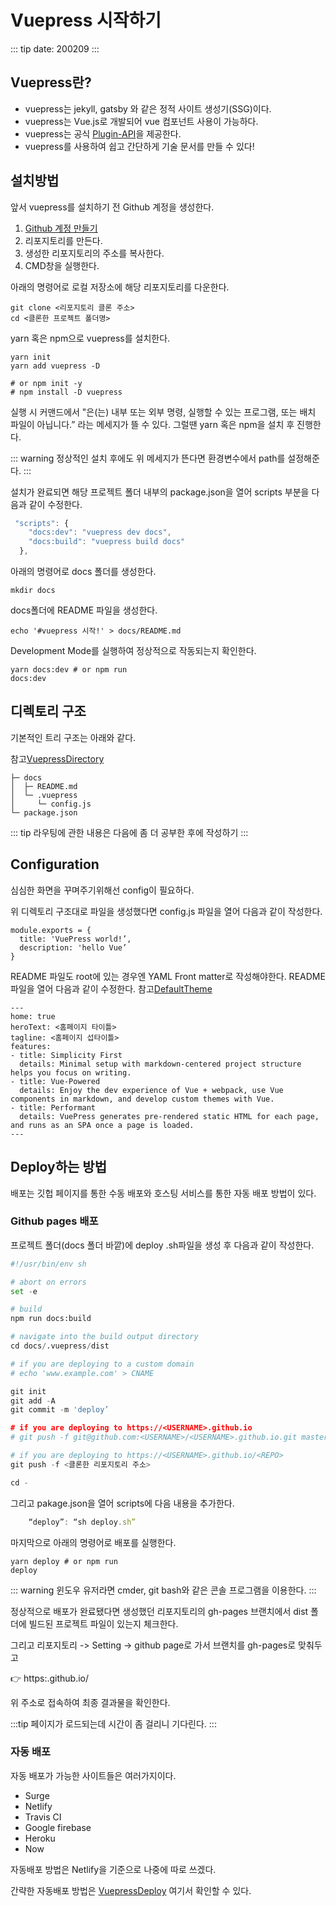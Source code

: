 Vuepress 시작하기
=================

::: tip
date: 200209
:::

Vuepress란?
---

-	vuepress는 jekyll, gatsby 와 같은 정적 사이트 생성기(SSG)이다.
-	vuepress는 Vue.js로 개발되어 vue 컴포넌트 사용이 가능하다.
-	vuepress는 공식 [Plugin-API](https://vuepress.vuejs.org/plugin/#examples)을 제공한다.
-	vuepress를 사용하여 쉽고 간단하게 기술 문서를 만들 수 있다!


설치방법
---


앞서 vuepress를 설치하기 전 Github 계정을 생성한다.

1.	[Github 계정 만들기](https://github.com/join?source=header-home)
2.	리포지토리를 만든다.
3.	생성한 리포지토리의 주소를 복사한다.
4.	CMD창을 실행한다.

아래의 명령어로 로컬 저장소에 해당 리포지토리를 다운한다.

```
git clone <리포지토리 클론 주소>
cd <클론한 프로젝트 폴더명>
```

yarn 혹은 npm으로 vuepress를 설치한다.

```
yarn init
yarn add vuepress -D

# or npm init -y
# npm install -D vuepress
```

실행 시 커맨드에서 "은(는) 내부 또는 외부 명령, 실행할 수 있는 프로그램, 또는 배치 파일이 아닙니다.” 라는 메세지가 뜰 수 있다. 그럴땐 yarn 혹은 npm을 설치 후 진행한다.


::: warning
정상적인 설치 후에도 위 메세지가 뜬다면 환경변수에서 path를 설정해준다.
:::


설치가 완료되면 해당 프로젝트 폴더 내부의 package.json을 열어 scripts 부분을 다음과 같이 수정한다.

```javascript
 "scripts": {
    "docs:dev": "vuepress dev docs",
    "docs:build": "vuepress build docs"
  },
```

아래의 명령어로 docs 폴더를 생성한다.

```
mkdir docs
```

docs폴더에 README 파일을 생성한다.

```
echo '#vuepress 시작!' > docs/README.md
```

Development Mode를 실행하여 정상적으로 작동되는지 확인한다.

```
yarn docs:dev # or npm run
docs:dev
```


디렉토리 구조
---


기본적인 트리 구조는 아래와 같다.

참고[VuepressDirectory](https://vuepress.vuejs.org/guide/directory-structure.html#default-page-routing)

```
├─ docs
│  ├─ README.md
│  └─ .vuepress
│     └─ config.js
└─ package.json

```


::: tip
라우팅에 관한 내용은 다음에 좀 더 공부한 후에 작성하기
:::

Configuration
---


심심한 화면을 꾸며주기위해선 config이 필요하다.

위 디렉토리 구조대로 파일을 생성했다면 config.js 파일을 열어 다음과 같이 작성한다.

```
module.exports = {
  title: 'VuePress world!’,
  description: 'hello Vue’
}
```


README 파일도 root에 있는 경우엔 YAML Front matter로 작성해야한다.
README 파일을 열어 다음과 같이 수정한다. 
참고[DefaultTheme](https://vuepress.vuejs.org/theme/default-theme-config.html#homepage)

```
---
home: true
heroText: <홈페이지 타이틀>
tagline: <홈페이지 섭타이틀>
features:
- title: Simplicity First
  details: Minimal setup with markdown-centered project structure helps you focus on writing.
- title: Vue-Powered
  details: Enjoy the dev experience of Vue + webpack, use Vue components in markdown, and develop custom themes with Vue.
- title: Performant
  details: VuePress generates pre-rendered static HTML for each page, and runs as an SPA once a page is loaded.
---
```

Deploy하는 방법
---


배포는 깃헙 페이지를 통한 수동 배포와 호스팅 서비스를 통한 자동 배포 방법이 있다.

### Github pages 배포

프로젝트 폴더(docs 폴더 바깥)에 deploy .sh파일을 생성 후 다음과 같이 작성한다.

```python
#!/usr/bin/env sh

# abort on errors
set -e

# build
npm run docs:build

# navigate into the build output directory
cd docs/.vuepress/dist

# if you are deploying to a custom domain
# echo 'www.example.com' > CNAME

git init
git add -A
git commit -m 'deploy’

# if you are deploying to https://<USERNAME>.github.io
# git push -f git@github.com:<USERNAME>/<USERNAME>.github.io.git master

# if you are deploying to https://<USERNAME>.github.io/<REPO>
git push -f <클론한 리포지토리 주소>

cd -
```

그리고 pakage.json을 열어 scripts에 다음 내용을 추가한다.

```javascript
    “deploy”: “sh deploy.sh”
```

마지막으로 아래의 명령어로 배포를 실행한다.

```
yarn deploy # or npm run
deploy
```

::: warning
윈도우 유저라면 cmder, git bash와 같은 콘솔 프로그램을 이용한다.
:::


정상적으로 배포가 완료됐다면 생성했던 리포지토리의 gh-pages 브랜치에서 dist 폴더에 빌드된 프로젝트 파일이 있는지 체크한다.

그리고 리포지토리 -> Setting -> github page로 가서 브랜치를 gh-pages로 맞춰두고

:point_right: https:<USERNAME>.github.io/<REPO>

위 주소로 접속하여 최종 결과물을 확인한다.

:::tip
페이지가 로드되는데 시간이 좀 걸리니 기다린다.
:::

### 자동 배포

자동 배포가 가능한 사이트들은 여러가지이다.

-	Surge
-	Netlify
-	Travis CI
-	Google firebase
-	Heroku
-	Now

자동배포 방법은 Netlify을 기준으로 나중에 따로 쓰겠다.

간략한 자동배포 방법은 [VuepressDeploy](https://v1.vuepress.vuejs.org/guide/deploy.html#heroku) 여기서 확인할 수 있다.
